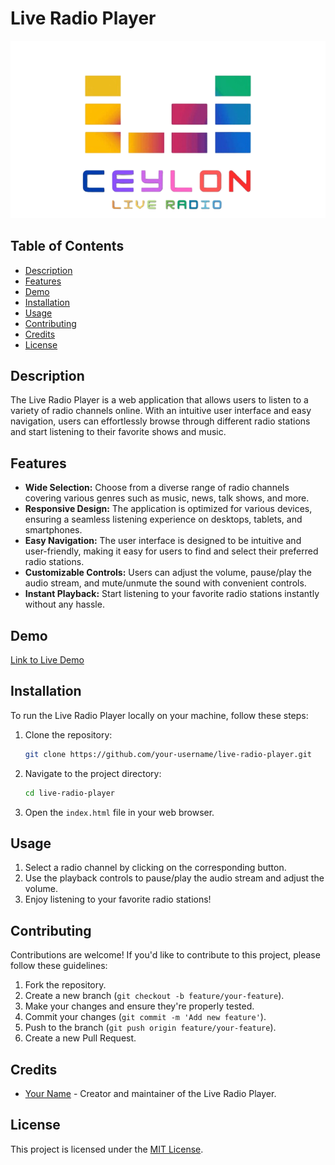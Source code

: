# Live Radio Player

![Ceylon Live Radio Player](assets/logo.png)

## Table of Contents

- [Description](#description)
- [Features](#features)
- [Demo](#demo)
- [Installation](#installation)
- [Usage](#usage)
- [Contributing](#contributing)
- [Credits](#credits)
- [License](#license)

## Description

The Live Radio Player is a web application that allows users to listen to a variety of radio channels online. With an intuitive user interface and easy navigation, users can effortlessly browse through different radio stations and start listening to their favorite shows and music.

## Features

- **Wide Selection:** Choose from a diverse range of radio channels covering various genres such as music, news, talk shows, and more.
- **Responsive Design:** The application is optimized for various devices, ensuring a seamless listening experience on desktops, tablets, and smartphones.
- **Easy Navigation:** The user interface is designed to be intuitive and user-friendly, making it easy for users to find and select their preferred radio stations.
- **Customizable Controls:** Users can adjust the volume, pause/play the audio stream, and mute/unmute the sound with convenient controls.
- **Instant Playback:** Start listening to your favorite radio stations instantly without any hassle.

## Demo

[Link to Live Demo](https://radio.ceylon.eu.org)

## Installation

To run the Live Radio Player locally on your machine, follow these steps:

1. Clone the repository:

    ```bash
    git clone https://github.com/your-username/live-radio-player.git
    ```

2. Navigate to the project directory:

    ```bash
    cd live-radio-player
    ```

3. Open the `index.html` file in your web browser.

## Usage

1. Select a radio channel by clicking on the corresponding button.
2. Use the playback controls to pause/play the audio stream and adjust the volume.
3. Enjoy listening to your favorite radio stations!

## Contributing

Contributions are welcome! If you'd like to contribute to this project, please follow these guidelines:

1. Fork the repository.
2. Create a new branch (`git checkout -b feature/your-feature`).
3. Make your changes and ensure they're properly tested.
4. Commit your changes (`git commit -m 'Add new feature'`).
5. Push to the branch (`git push origin feature/your-feature`).
6. Create a new Pull Request.

## Credits

- [Your Name](https://github.com/sh-y-zu) - Creator and maintainer of the Live Radio Player.

## License

This project is licensed under the [MIT License](LICENSE).
